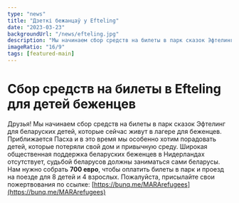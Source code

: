 ```yaml
---
type: "news"
title: "Дзеткі бежанцаў у Efteling"
date: "2023-03-23"
backgroundUrl: "/news/efteling.jpg"
description: "Мы начинаем сбор средств на билеты в парк сказок Эфтелинг для беларуских детей, которые сейчас живут в лагере для беженцев."
imageRatio: "16/9"
tags: [featured-main]
---
```


# Сбор средств на билеты в Efteling для детей беженцев

Друзья! Мы начинаем сбор средств на билеты в парк сказок Эфтелинг для беларуских детей, которые сейчас живут в лагере для беженцев.
Приближается Пасха и в это время мы особенно хотим порадовать детей, которые потеряли свой дом и привычную среду.
Широкая общественная поддержка беларуских беженцев в Нидерландах отсутствует, судьбой беларусов должны заниматься сами беларусы.
Нам нужно собрать **700 евро**, чтобы оплатить билеты в парк и проезд на поезде для 8 детей и 4 взрослых.
Пожалуйста, присылайте свои пожертвования по ссылке: [https://bunq.me/MARArefugees](https://bunq.me/MARArefugees)
